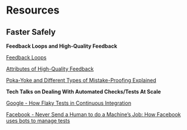 # Resources


## Faster Safely

**Feedback Loops and High-Quality Feedback**

[Feedback Loops](https://fastersafely.com/productivity-engineering/principles/high-quality-feedback-loops/)

[Attributes of High-Quality Feedback](https://fastersafely.com/productivity-engineering/principles/high-quality-feedback-loops/#attributes-of-high-quality-feedback)

[Poka-Yoke and Different Types of Mistake-Proofing Explained](https://www.youtube.com/watch?v=GjS0QPKmlsE)

**Tech Talks on Dealing With Automated Checks/Tests At Scale**

[Google - How Flaky Tests in Continuous Integration](https://www.youtube.com/watch?v=CrzpkF1-VsA)

[Facebook - Never Send a Human to do a Machine’s Job: How Facebook uses bots to manage tests](https://www.youtube.com/watch?v=_5Sr4EYH7M8)